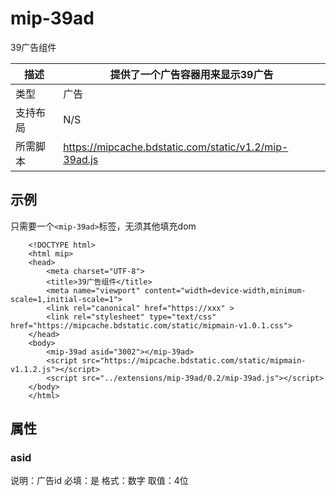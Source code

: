# mip-39ad

39广告组件

描述|提供了一个广告容器用来显示39广告
----|----
类型|广告
支持布局| N/S
所需脚本|https://mipcache.bdstatic.com/static/v1.2/mip-39ad.js

## 示例

只需要一个`<mip-39ad>`标签，无须其他填充dom

```
	<!DOCTYPE html>
	<html mip>
	<head>
	    <meta charset="UTF-8">
	    <title>39广告组件</title>
	    <meta name="viewport" content="width=device-width,minimum-scale=1,initial-scale=1">
	    <link rel="canonical" href="https://xxx" >
	    <link rel="stylesheet" type="text/css" href="https://mipcache.bdstatic.com/static/mipmain-v1.0.1.css">
	</head>
	<body>
		<mip-39ad asid="3002"></mip-39ad>
		<script src="https://mipcache.bdstatic.com/static/mipmain-v1.1.2.js"></script>
		<script src="../extensions/mip-39ad/0.2/mip-39ad.js"></script>
	</body>
	</html>
```

## 属性

### asid

说明：广告id
必填：是
格式：数字
取值：4位

